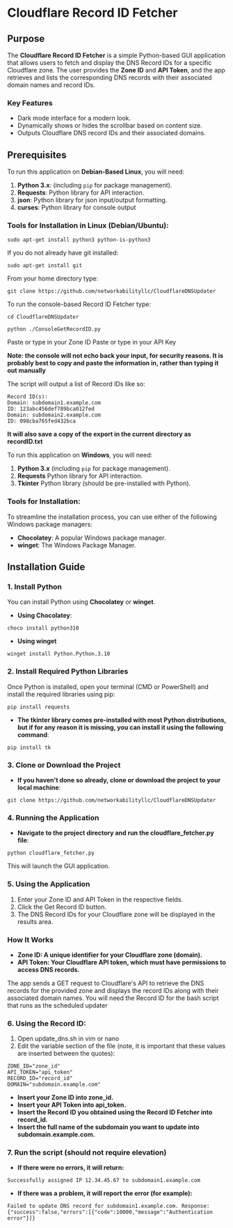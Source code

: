 # Cloudflare Record ID Fetcher

## Purpose

The **Cloudflare Record ID Fetcher** is a simple Python-based GUI application that allows users to fetch and display the DNS Record IDs for a specific Cloudflare zone. The user provides the **Zone ID** and **API Token**, and the app retrieves and lists the corresponding DNS records with their associated domain names and record IDs.

### Key Features
- Dark mode interface for a modern look.
- Dynamically shows or hides the scrollbar based on content size.
- Outputs Cloudflare DNS record IDs and their associated domains.

## Prerequisites


To run this application on **Debian-Based Linux**, you will need:
1. **Python 3.x**: (including `pip` for package management).
2. **Requests**: Python library for API interaction.
3. **json**: Python library for json input/output formatting.
4. **curses**: Python library for console output
### Tools for Installation in Linux (Debian/Ubuntu):
```
sudo apt-get install python3 python-is-python3
```
If you do not already have git installed:
``` 
sudo apt-get install git
```

From your home directory type:
```
git clone https://github.com/networkabilityllc/CloudflareDNSUpdater
```
To run the console-based Record ID Fetcher type:
``` 
cd CloudflareDNSUpdater
```
```
python ./ConsoleGetRecordID.py
```
Paste or type in your Zone ID
Paste or type in your API Key

**Note: the console will not echo back your input, for security reasons. It is probably best to copy and paste the information in, rather than typing it out manually**

The script will output a list of Record IDs like so:
 ```
 Record ID(s):
 Domain: subdomain1.example.com
 ID: 123abc456def789bca012fed
 Domain: subdomain2.example.com
 ID: 098cba765fed432bca
```
**It will also save a copy of the export in the current directory as recordID.txt**


To run this application on **Windows**, you will need:

1. **Python 3.x** (including `pip` for package management).
2. **Requests** Python library for API interaction.
3. **Tkinter** Python library (should be pre-installed with Python).

### Tools for Installation:
To streamline the installation process, you can use either of the following Windows package managers:

- **Chocolatey**: A popular Windows package manager.
- **winget**: The Windows Package Manager.

## Installation Guide

### 1. Install Python

You can install Python using **Chocolatey** or **winget**.

- **Using Chocolatey**:
```
choco install python310
```
- **Using winget**
```
winget install Python.Python.3.10
```
### 2. Install Required Python Libraries

Once Python is installed, open your terminal (CMD or PowerShell) and install the required libraries using pip:
```
pip install requests
```
- **The tkinter library comes pre-installed with most Python distributions, but if for any reason it is missing, you can install it using the following command**:
```
pip install tk
```
### 3. Clone or Download the Project
- **If you haven't done so already, clone or download the project to your local machine**:
```
git clone https://github.com/networkabilityllc/CloudflareDNSUpdater
```
### 4. Running the Application

- **Navigate to the project directory and run the cloudflare_fetcher.py file**:
```
python cloudflare_fetcher.py
```
This will launch the GUI application.

### 5. Using the Application

   1) Enter your Zone ID and API Token in the respective fields.
   2) Click the Get Record ID button.
   3) The DNS Record IDs for your Cloudflare zone will be displayed in the results area.

###   How It Works

- **Zone ID: A unique identifier for your Cloudflare zone (domain).**
- **API Token: Your Cloudflare API token, which must have permissions to access DNS records.**

The app sends a GET request to Cloudflare's API to retrieve the DNS records for the provided zone and displays the record IDs along with their associated domain names.
You will need the Record ID for the bash script that runs as the scheduled updater

### 6. Using the Record ID:
   1) Open update_dns.sh in vim or nano
   2) Edit the variable section of the file (note, it is important that these values are inserted between the quotes):
   ```
   ZONE_ID="zone_id"
   API_TOKEN="api_token"
   RECORD_ID="record_id"
   DOMAIN="subdomain.example.com"
   ```
   - **Insert your Zone ID into zone_id.**
   - **Insert your API Token into api_token.**
   - **Insert the Record ID you obtained using the Record ID Fetcher into record_id.**
   - **Insert the full name of the subdomain you want to update into subdomain.example.com.**
### 7. Run the script (should not require elevation)
   - **If there were no errors, it will return:**
   ```
   Successfully assigned IP 12.34.45.67 to subdomain1.example.com
   ```
   - **If there was a problem, it will report the error (for example):**
   ```
   Failed to update DNS record for subdomain1.example.com. Response: {"success":false,"errors":[{"code":10000,"message":"Authentication error"}]}
   ```
   